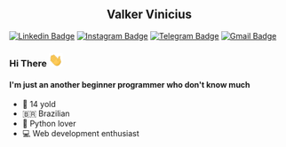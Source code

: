 <h2 align= "center">
  Valker Vinicius
</h2>

[![Linkedin Badge](https://img.shields.io/badge/-LinkedIn-%230374b4?logo=linkedin)](https://www.linkedin.com/in/valker-vinicius)
[![Instagram Badge](https://img.shields.io/badge/-Instagram-%23f89747?logo=instagram)](https://www.instagram.com/valker_vinicius)
[![Telegram Badge](https://img.shields.io/badge/-Telegram-%23197eb2?logo=telegram)](https://t.me/Devinicius)
[![Gmail Badge](https://img.shields.io/badge/-valkerm2v%40gmail.com-gray?logo=gmail)](valkerm2v@gmail.com)

### Hi There <img src= "https://raw.githubusercontent.com/ABSphreak/ABSphreak/master/gifs/Hi.gif" width= "25px"> </img>

#### I'm just an another beginner programmer who don't know much

- 🧑 14 yold 
- 🇧🇷 Brazilian
- 🐍 Python lover
- 💻 Web development enthusiast 
